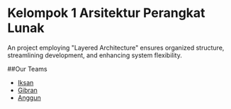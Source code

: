 
# Kelompok 1 Arsitektur Perangkat Lunak

An  project employing "Layered Architecture" ensures organized structure, streamlining development, and enhancing system flexibility.

##Our Teams

- [Iksan](https://github.com/Ichsan47)
- [Gibran](https://github.com/gibranfitrah)
- [Anggun](https://github.com/Anggunlestariarmansyah)
